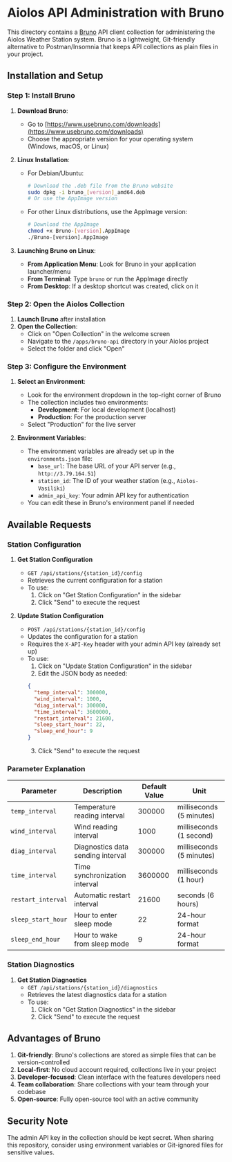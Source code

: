 # Aiolos API Administration with Bruno

This directory contains a [Bruno](https://www.usebruno.com/) API client collection for administering the Aiolos Weather Station system. Bruno is a lightweight, Git-friendly alternative to Postman/Insomnia that keeps API collections as plain files in your project.

## Installation and Setup

### Step 1: Install Bruno

1. **Download Bruno**:
   - Go to [https://www.usebruno.com/downloads](https://www.usebruno.com/downloads)
   - Choose the appropriate version for your operating system (Windows, macOS, or Linux)

2. **Linux Installation**:
   - For Debian/Ubuntu:
     ```bash
     # Download the .deb file from the Bruno website
     sudo dpkg -i bruno_[version]_amd64.deb
     # Or use the AppImage version
     ```
   - For other Linux distributions, use the AppImage version:
     ```bash
     # Download the AppImage
     chmod +x Bruno-[version].AppImage
     ./Bruno-[version].AppImage
     ```

3. **Launching Bruno on Linux**:
   - **From Application Menu**: Look for Bruno in your application launcher/menu
   - **From Terminal**: Type `bruno` or run the AppImage directly
   - **From Desktop**: If a desktop shortcut was created, click on it

### Step 2: Open the Aiolos Collection

1. **Launch Bruno** after installation
2. **Open the Collection**:
   - Click on "Open Collection" in the welcome screen
   - Navigate to the `/apps/bruno-api` directory in your Aiolos project
   - Select the folder and click "Open"

### Step 3: Configure the Environment

1. **Select an Environment**:
   - Look for the environment dropdown in the top-right corner of Bruno
   - The collection includes two environments:
     - **Development**: For local development (localhost)
     - **Production**: For the production server
   - Select "Production" for the live server

2. **Environment Variables**:
   - The environment variables are already set up in the `environments.json` file:
     - `base_url`: The base URL of your API server (e.g., `http://3.79.164.51`)
     - `station_id`: The ID of your weather station (e.g., `Aiolos-Vasiliki`)
     - `admin_api_key`: Your admin API key for authentication
   - You can edit these in Bruno's environment panel if needed

## Available Requests

### Station Configuration

1. **Get Station Configuration**
   - `GET /api/stations/{station_id}/config`
   - Retrieves the current configuration for a station
   - To use:
     1. Click on "Get Station Configuration" in the sidebar
     2. Click "Send" to execute the request

2. **Update Station Configuration**
   - `POST /api/stations/{station_id}/config`
   - Updates the configuration for a station
   - Requires the `X-API-Key` header with your admin API key (already set up)
   - To use:
     1. Click on "Update Station Configuration" in the sidebar
     2. Edit the JSON body as needed:
     ```json
     {
       "temp_interval": 300000,
       "wind_interval": 1000,
       "diag_interval": 300000,
       "time_interval": 3600000,
       "restart_interval": 21600,
       "sleep_start_hour": 22,
       "sleep_end_hour": 9
     }
     ```
     3. Click "Send" to execute the request

### Parameter Explanation

| Parameter | Description | Default Value | Unit |
|-----------|-------------|---------------|------|
| `temp_interval` | Temperature reading interval | 300000 | milliseconds (5 minutes) |
| `wind_interval` | Wind reading interval | 1000 | milliseconds (1 second) |
| `diag_interval` | Diagnostics data sending interval | 300000 | milliseconds (5 minutes) |
| `time_interval` | Time synchronization interval | 3600000 | milliseconds (1 hour) |
| `restart_interval` | Automatic restart interval | 21600 | seconds (6 hours) |
| `sleep_start_hour` | Hour to enter sleep mode | 22 | 24-hour format |
| `sleep_end_hour` | Hour to wake from sleep mode | 9 | 24-hour format |

### Station Diagnostics

1. **Get Station Diagnostics**
   - `GET /api/stations/{station_id}/diagnostics`
   - Retrieves the latest diagnostics data for a station
   - To use:
     1. Click on "Get Station Diagnostics" in the sidebar
     2. Click "Send" to execute the request

## Advantages of Bruno

1. **Git-friendly**: Bruno's collections are stored as simple files that can be version-controlled
2. **Local-first**: No cloud account required, collections live in your project
3. **Developer-focused**: Clean interface with the features developers need
4. **Team collaboration**: Share collections with your team through your codebase
5. **Open-source**: Fully open-source tool with an active community

## Security Note

The admin API key in the collection should be kept secret. When sharing this repository, consider using environment variables or Git-ignored files for sensitive values.
